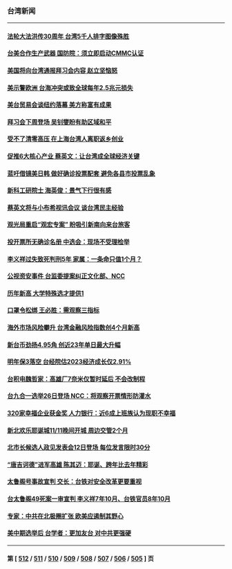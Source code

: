 ### 台湾新闻
---
#### [法轮大法洪传30周年 台湾5千人排字图像殊胜](../../pages/ncid1349361/n13864314.md) 
#### [台美合作生产武器 国防院：须立即启动CMMC认证](../../pages/ncid1349361/n13864196.md) 
#### [美国将向台湾通报拜习会内容 赵立坚恼怒](../../pages/ncid1349361/n13864333.md) 
#### [美示警欧洲 台海冲突或致全球每年2.5兆元损失](../../pages/ncid1349361/n13864193.md) 
#### [美台贸易会谈纽约落幕 美方称富有成果](../../pages/ncid1349361/n13864275.md) 
#### [拜习会下周登场 吴钊燮盼有助区域和平](../../pages/ncid1349361/n13864261.md) 
#### [受不了清零高压 在上海台湾人离职返乡创业](../../pages/ncid1349361/n13864241.md) 
#### [促推6大核心产业 蔡英文：让台湾成全球经济关键](../../pages/ncid1349361/n13864247.md) 
#### [蓝吁借镜美日韩 做好确诊投票配套 避免各县市投票乱象](../../pages/ncid1349361/n13864250.md) 
#### [新科工研院士 海英俊：景气下行很有感](../../pages/ncid1349361/n13864244.md) 
#### [蔡英文将与小布希视讯会议 谈台湾民主经验](../../pages/ncid1349361/n13864253.md) 
#### [观光局重启“观宏专案” 盼吸引新南向来台旅客](../../pages/ncid1349361/n13864229.md) 
#### [投开票所无确诊名册 中选会：现场不受理检举](../../pages/ncid1349361/n13864255.md) 
#### [李义祥过失致死判刑5年 家属：一条命只值1个月？](../../pages/ncid1349361/n13864259.md) 
#### [公视资安事件 台监委提案纠正文化部、NCC](../../pages/ncid1349361/n13864263.md) 
#### [历年新高 大学特殊选才提供1](../../pages/ncid1349361/n13864225.md) 
#### [口罩令松绑 王必胜：需观察三指标](../../pages/ncid1349361/n13864226.md) 
#### [海外市场风险攀升  台湾金融风险指数创4个月新高](../../pages/ncid1349361/n13864183.md) 
#### [新台币劲扬4.95角 创近23年单日最大升幅](../../pages/ncid1349361/n13864180.md) 
#### [明年保3落空 台经院估2023经济成长仅2.91%](../../pages/ncid1349361/n13864178.md) 
#### [台积电魏哲家：高雄厂7奈米仅暂时延后 不会改制程](../../pages/ncid1349361/n13864186.md) 
#### [台九合一选举26日登场 NCC：将观察开票情形防灌水](../../pages/ncid1349361/n13864160.md) 
#### [320家幸福企业获金奖 人力银行：近6成上班族认为现职不幸福](../../pages/ncid1349361/n13864162.md) 
#### [新北欢乐耶诞城11/11晚间开城 周边交管2个月](../../pages/ncid1349361/n13864156.md) 
#### [北市长候选人政见发表会12日登场 每位发言限时30分](../../pages/ncid1349361/n13864164.md) 
#### [“唐吉诃德”进军高雄 陈其迈：耶诞、跨年比去年精彩](../../pages/ncid1349361/n13864165.md) 
#### [太鲁阁号事故宣判 交长：台铁对安全改革更要重视](../../pages/ncid1349361/n13864147.md) 
#### [台太鲁阁49死案一审宣判 李义祥7年10月、台铁官员8年10月](../../pages/ncid1349361/n13864148.md) 
#### [专家：中共在北极圈扩张 欧美应遏制其野心](../../pages/ncid1349361/n13863784.md) 
#### [美中期选举后 台学者：更加友台 对中共更强硬](../../pages/ncid1349361/n13863433.md) 

---
#### 第 [ [512](./512.md) / [511](./511.md) / [510](./510.md) / [509](./509.md) / [508](./508.md) / [507](./507.md) / [506](./506.md) / [505](./505.md) ] 页
